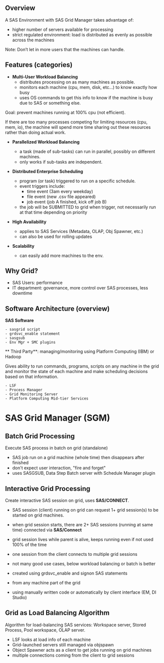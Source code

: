 ## Overview

A SAS Environment with SAS Grid Manager takes advantage of:

- higher number of servers available for processing
- strict regulated environment: load is distributed as evenly as possible across the machines

Note: Don’t let in more users that the machines can handle.

## Features (categories)

- **Multi-User Workload Balancing**
    - distributes processing on as many machines as possible. 
    - monitors each machine (cpu, mem, disk, etc…) to know exactly how busy 
    - uses OS commands to get this info to know if the machine is busy due to SAS or something else.
    
Goal: prevent machines running at 100% cpu (not efficient). 

If there are too many processes competing for limiting resources (cpu, mem, io), the machine will spend more time sharing out these resources rather than doing actual work.

- **Parallelized Workload Balancing** 
    - a task (made of sub-tasks) can run in parallel, possibly on different machines.
    - only works if sub-tasks are independent.

- **Distributed Enterprise Scheduling**
    - program (or task) triggered to run on a specific schedule.
    - event triggers include: 
        - time event (3am every weekday)
        - file event (new .csv file appeared)
        - job event (job A finished, kick off job B)
    - the job will be SUBMITTED to grid when trigger, not necessarily run at that time depending on priority

- **High Availability**
    - applies to SAS Services (Metadata, OLAP, Obj Spawner, etc.)
    - can also be used for rolling updates

- **Scalability**
    - can easily add more machines to the env.
    
## Why Grid?

- SAS Users: performance
- IT department: governance, more control over SAS processes, less downtime

## Software Architecture (overview)

**SAS Software**

    - sasgrid script
    - grdsvc_enable statement
    - sasgsub
    - Env Mgr + SMC plugins
    
** Third Party**: managing/monitoring using Platform Computing (IBM) or Hadoop 

Gives ability to run commands, programs, scripts on any machine 
in the grid and monitor the state of each machine and make scheduling decisions based on that information.

    - LSF
    - Process Manager
    - Grid Monitoring Server
    - Platform Computing Mid-tier Services
    
# SAS Grid Manager (SGM)

## Batch Grid Processing

Execute SAS process in batch on grid (standalone)

- SAS job run on a grid machine (whole time) then disappears after finished
- don't expect user interaction, "fire and forget" 
- uses SASGSUB, Data Step Batch server with Schedule Manager plugin

## Interactive Grid Processing 

Create interactive SAS session on grid, uses **SAS/CONNECT**. 

- SAS session (client) running on grid can request 1+ grid session(s) to be started on grid machines.
- when grid session starts, there are 2+ SAS sessions (running at same time) connected via **SAS/Connect**
- grid session lives while parent is alive, keeps running even if not used 100% of the time
- one session from the client connects to multiple grid sessions 
- not many good use cases, below workload balancing or batch is better

- created using grdsvc_enable and signon SAS statements
- from any machine part of the grid
- using manually written code or automatically by client interface (EM, DI Studio)

## Grid as Load Balancing Algorithm 

Algorithm for load-balancing SAS services: Workspace server, Stored Process, Pool workspace, OLAP server.

- LSF looks at load info of each machine
- Grid-launched servers still managed via objspawn
- Object Spawner acts as a client to get jobs running on grid machines
- multiple connections coming from the client to grid sessions



